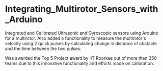 # Integrating_Multirotor_Sensors_with_Arduino
Integrated and Calibrated Ultrasonic and Gyroscopic sensors using Arduino for a multirotor. Also added a functionality to measure the multirotor's velocity using 2 quick pulses by calculating change in distance of obstacle and the time between the two pulses.

Was awarded the Top 5 Project award by IIT Roorkee out of more than 350 teams due to this innovative functionality and efforts made on calibration.
